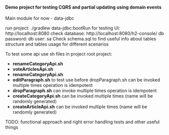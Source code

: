#### Demo project for testing CQRS and partial updating using domain events

Main module for now - data-jdbc

run project:  ./gradlew data-jdbc:bootRun
for testing UI:  http://localhost:8080
check database: http://localhost:8080/h2-console/
db password:
db user: sa
Check schema.sql to find useful info about tables structure and tables usage for different scenarios

To test some api use sh files in project root project:

- **renameCategoryApi.sh**
- **voteArticlesApi.sh**
- **renameCategoryApi.sh**
- **editParagraph.sh** to test use before dropParagraph.sh can be invoked multiple times operation is idempotent
- **dropParagraph.sh** can invoke multiple times operation is idempotent
- **createCategoryApi.sh** can be invoked multiple times (name will be randomly generated)
- **createArticleApi.sh** can be invoked multiple times (name will be randomly generated)

TODO: functional approach and right error handling tests and other useful things
